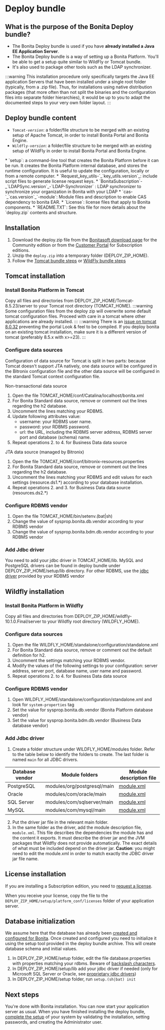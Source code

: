 # Deploy bundle

## What is the purpose of the Bonita Deploy bundle?

* The Bonita Deploy bundle is used if you have **already installed a Java EE Application Server**.
* The Bonita Deploy bundle is a way of setting up a Bonita Platform. You'll be able to get a setup quite similar to WildFly or Tomcat bundle.
* It's also used to package other tools such as the LDAP synchronizer.

:::warning
This installation procedure only specifically targets the Java EE application Servers that have been installed under a single root folder (typically, from a .zip file).
Thus, for installations using native distribution packages (that more often than not split the binaries and the configuration files into separate folder hierarchies),
it would be up to you to adapt the documented steps to your very own folder layout.
:::

## Deploy bundle content

* `Tomcat-`_`version`_: a folder/file structure to be merged with an existing setup of Apache Tomcat, in order to install Bonita Portal and Bonita Engine.
* `Wildfly-`_`version`_: a folder/file structure to be merged with an existing setup of WildFly in order to install Bonita Portal and Bonita Engine.
<a id="platform_setup_tool" />
* `setup`: a command-line tool that creates the Bonita Platform before it can be run. It creates the Bonita Platform internal database, and stores the runtime configuration.
It is useful to update the configuration, locally or from a remote computer.
* `Request_key_utils-`_`key_utils.version`_: include script files to generate license request keys.
* `BonitaSubscription`-_`LDAPSync.version`_-`LDAP-Synchronizer` : LDAP synchronizer to synchronize your organization in Bonita with your LDAP
* `cas-`_`cas.version`_`-module`: Module files and description to enable CAS dependency to bonita EAR.
* `License`: license files that apply to Bonita components.
* `README.TXT`: See this file for more details about the `deploy.zip` contents and structure. 

## Installation

1. Download the deploy.zip file from the [Bonitasoft download page](http://www.bonitasoft.com/downloads-v2) for the Community edition 
or from the [Customer Portal](https://customer.bonitasoft.com/download/request) for Subscription editions.
2. Unzip the `deploy.zip` into a temporary folder (DEPLOY_ZIP_HOME).
4. Follow the [Tomcat bundle steps](#tomcat-installation) or [WildFly bundle steps](#wildfly-installation)

<a id="tomcat-installation" />

## Tomcat installation
### Install Bonita Platform in Tomcat

Copy all files and directories from DEPLOY_ZIP_HOME/Tomcat-8.5.23/server to your Tomcat root directory (TOMCAT_HOME).
:::warning
Some configuration files from the deploy zip will overwrite some default tomcat configuration files. Proceed
with care in a tomcat where other applications are already installed.
:::
:::warning
There is an [issue on tomcat 8.0.32](https://bz.apache.org/bugzilla/show_bug.cgi?id=58999) preventing the portal Look & feel to be compiled. If you deploy bonita on an existing tomcat installation, make sure it is a different version of tomcat (preferably 8.5.x with x>=23).
:::

### Configure data sources

Configuration of data source for Tomcat is split in two parts: because Tomcat doesn't support JTA natively,
one data source will be configured in the Bitronix configuration file and the other data source will be configured
in the standard Tomcat context configuration file.

Non-transactional data source
1. Open the file TOMCAT_HOME/conf/Catalina/localhost/bonita.xml
2. For Bonita Standard data source, remove or comment out the lines regarding the h2 database.
3. Uncomment the lines matching your RDBMS.
4. Update following attributes value:
    - username: your RDBMS user name.
    - password: your RDBMS password.
    - url: the URL, including the RDBMS server address, RDBMS server port and database (schema) name.
5. Repeat operations 2. to 4. for Business Data data source

JTA data source (managed by Bitronix)
1. Open the file TOMCAT_HOME/conf/bitronix-resources.properties
2. For Bonita Standard data source, remove or comment out the lines regarding the h2 database.
3. Uncomment the lines matching your RDBMS and edit values for each settings (resource.ds1.*) according to your database installation.
5. Repeat operations 2. and 3. for Business Data data source (resources.ds2.*)

### Configure RDBMS vendor

1. Open the file TOMCAT_HOME/bin/setenv.(bat|sh)
2. Change the value of sysprop.bonita.db.vendor according to your RDBMS vendor
3. Change the value of sysprop.bonita.bdm.db.vendor according to your RDBMS vendor

### Add Jdbc driver
You need to add your jdbc driver in TOMCAT_HOME/lib. 
MySQL and PostgreSQL drivers can be found in deploy bundle under DEPLOY_ZIP_HOME/setup/lib directory. For other RDBMS, 
use the [jdbc driver](database-configuration.md#proprietary_jdbc_drivers) provided by your RDBMS vendor

<a id="wildfly-installation" />

## Wildfly installation

### Install Bonita Platform in Wildfly
Copy all files and directories from DEPLOY_ZIP_HOME/wildfly-10.1.0.Final/server to your Wildfly root directory (WILDFLY_HOME).

### Configure data sources
1. Open the file WILDFLY_HOME/standalone/configuration/standalone.xml
2. For Bonita Standard data source, remove or comment out the default definition for h2.
3. Uncomment the settings matching your RDBMS vendor.
4. Modify the values of the following settings to your configuration: server address, server port, database name, user name and password.
5. Repeat operations 2. to 4. for Business Data data source

### Configure RDBMS vendor
1. Open WILDFLY_HOME/standalone/configuration/standalone.xml and look for `system-properties` tag
2. Set the value for sysprop.bonita.db.vendor (Bonita Platform database vendor)
3. Set the value for sysprop.bonita.bdm.db.vendor (Business Data database vendor)

### Add Jdbc driver
1. Create a folder structure under WILDFLY_HOME/modules folder. Refer to the table below to identify the folders to create. 
The last folder is named `main` for all JDBC drivers.

| Database vendor | Module folders              | Module description file                                 |
| --------------- | --------------------------- | ------------------------------------------------------- |
| PostgreSQL      | modules/org/postgresql/main | [module.xml](images/special_code/postgresql/module.xml) |
| Oracle          | modules/com/oracle/main     | [module.xml](images/special_code/oracle/module.xml)     |
| SQL Server      | modules/com/sqlserver/main  | [module.xml](images/special_code/sqlserver/module.xml)  |
| MySQL           | modules/com/mysql/main      | [module.xml](images/special_code/mysql/module.xml)      |

2. Put the driver jar file in the relevant main folder.
3. In the same folder as the driver, add the module description file, `module.xml`. This file describes the dependencies 
the module has and the content it exports. It must describe the driver jar and the JVM packages that Wildfly does not 
provide automatically. The exact details of what must be included depend on the driver jar. 
**Caution**: you might need to edit the module.xml in order to match exactly the JDBC driver jar file name.


## License installation

If you are installing a Subscription edition, you need to [request a license](licenses.md). 

When you receive your license, copy the file to the `DEPLOY_ZIP_HOME/setup/platform_conf/licenses` folder of your application server.

## Database initialization
We assume here that the database has already been [created and configured for Bonita](database-configuration.md#database_creation).
Once created and configured you need to initialize it using the setup tool provided in the deploy bundle archive.
This will create database schema and initial values.
1. In DEPLOY_ZIP_HOME/setup folder, edit the file database.properties with properties matching your rdbms. Beware of [backslash characters](BonitaBPM_platform_setup.md#backslash_support).
2. In DEPLOY_ZIP_HOME/setup/lib add your jdbc driver if needed (only for Microsoft SQL Server or Oracle, see [proprietary jdbc drivers](database-configuration.md#proprietary_jdbc_drivers))
3. In DEPLOY_ZIP_HOME/setup folder, run `setup.(sh|bat) init`

## Next steps
You're done with Bonita installation. You can now start your application server as usual.
When you have finished installing the deploy bundle, [complete the setup](first-steps-after-setup.md) of your system by validating the installation, setting passwords, and creating the Administrator user.
